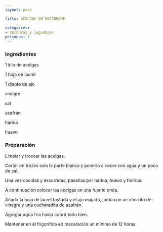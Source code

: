 ```yaml
---
layout: post

title: ACELGAS EN ESCABECHE

categories:
- Verduras y legumbres
personas: 4 
---
```


<h3>Ingredientes</h3>
1 kilo de acelgas

1 hoja de laurel

1 diente de ajo

vinagre

sal

azafrán

harina

huevo

<h3>Preparación</h3>
Limpiar y trocear las acelgas.

Cortar en trozos solo la parte blanca y ponerla a cocer con agua y un poco de sal.

Una vez cocidas y escurridas, pasarlas por harina, huevo y freírlas.

A continuación colocar las acelgas en una fuente onda.

Añadir la hoja de laurel tostada y el ajo majado, junto con un chorrito de vinagre y una cucharadita de azafrán.

Agregar agua fría hasta cubrir todo bien.

Mantener en él frigorífico en maceración un mínimo de 12 horas.
